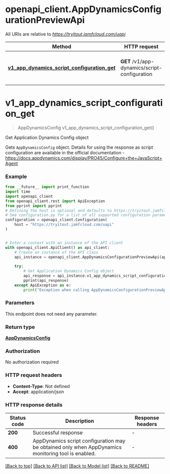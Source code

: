 # openapi_client.AppDynamicsConfigurationPreviewApi

All URIs are relative to *https://tryitout.jamfcloud.com/uapi*

Method | HTTP request | Description
------------- | ------------- | -------------
[**v1_app_dynamics_script_configuration_get**](AppDynamicsConfigurationPreviewApi.md#v1_app_dynamics_script_configuration_get) | **GET** /v1/app-dynamics/script-configuration | Get Application Dynamics Config object 


# **v1_app_dynamics_script_configuration_get**
> AppDynamicsConfig v1_app_dynamics_script_configuration_get()

Get Application Dynamics Config object 

Gets `AppDynamicsConfig` object. Details for using the response as script configuration are available in the official documentation - https://docs.appdynamics.com/display/PRO45/Configure+the+JavaScript+Agent 

### Example

```python
from __future__ import print_function
import time
import openapi_client
from openapi_client.rest import ApiException
from pprint import pprint
# Defining the host is optional and defaults to https://tryitout.jamfcloud.com/uapi
# See configuration.py for a list of all supported configuration parameters.
configuration = openapi_client.Configuration(
    host = "https://tryitout.jamfcloud.com/uapi"
)


# Enter a context with an instance of the API client
with openapi_client.ApiClient() as api_client:
    # Create an instance of the API class
    api_instance = openapi_client.AppDynamicsConfigurationPreviewApi(api_client)
    
    try:
        # Get Application Dynamics Config object 
        api_response = api_instance.v1_app_dynamics_script_configuration_get()
        pprint(api_response)
    except ApiException as e:
        print("Exception when calling AppDynamicsConfigurationPreviewApi->v1_app_dynamics_script_configuration_get: %s\n" % e)
```

### Parameters
This endpoint does not need any parameter.

### Return type

[**AppDynamicsConfig**](AppDynamicsConfig.md)

### Authorization

No authorization required

### HTTP request headers

 - **Content-Type**: Not defined
 - **Accept**: application/json

### HTTP response details
| Status code | Description | Response headers |
|-------------|-------------|------------------|
**200** | Successful response |  -  |
**400** | AppDynamics script configuration may be obtained only when AppDynamics monitoring tool is enabled. |  -  |

[[Back to top]](#) [[Back to API list]](../README.md#documentation-for-api-endpoints) [[Back to Model list]](../README.md#documentation-for-models) [[Back to README]](../README.md)

